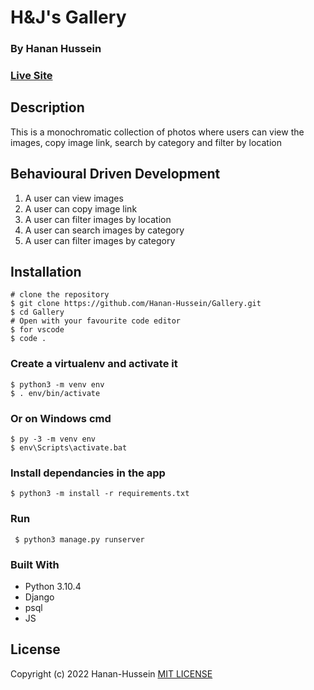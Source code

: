 #  H&J's Gallery
### By Hanan Hussein
### [Live Site](https://hjgallery.herokuapp.com/) 

## Description 
This is a monochromatic collection of photos where users can view the images, copy image link, search by category and filter by location

## Behavioural Driven Development
1. A user can view images
2. A user can copy image link
3. A user can filter images by location
4. A user can search images by category
5. A user can filter images by category

## Installation

    # clone the repository
    $ git clone https://github.com/Hanan-Hussein/Gallery.git
    $ cd Gallery
    # Open with your favourite code editor
    $ for vscode 
    $ code .
    
    
### Create a virtualenv and activate it

    $ python3 -m venv env
    $ . env/bin/activate

### Or on Windows cmd

    $ py -3 -m venv env
    $ env\Scripts\activate.bat

### Install dependancies in the app

    $ python3 -m install -r requirements.txt 
    
 ### Run 
 
     $ python3 manage.py runserver
     
 ### Built With
* Python 3.10.4
* Django
* psql
* JS

## License
Copyright (c) 2022 Hanan-Hussein
[MIT LICENSE](https://github.com/Hanan-Hussein/Gallery/blob/master/LICENSE)
